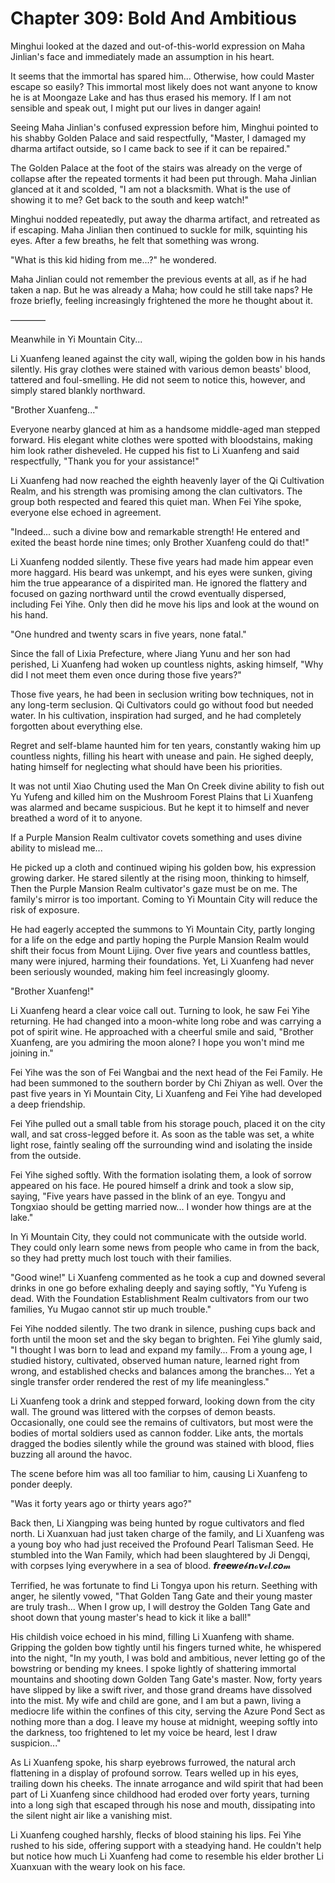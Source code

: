 # Chapter 309: Bold And Ambitious

Minghui looked at the dazed and out-of-this-world expression on Maha Jinlian's face and immediately made an assumption in his heart.

It seems that the immortal has spared him... Otherwise, how could Master escape so easily? This immortal most likely does not want anyone to know he is at Moongaze Lake and has thus erased his memory. If I am not sensible and speak out, I might put our lives in danger again!

Seeing Maha Jinlian's confused expression before him, Minghui pointed to his shabby Golden Palace and said respectfully, "Master, I damaged my dharma artifact outside, so I came back to see if it can be repaired."

The Golden Palace at the foot of the stairs was already on the verge of collapse after the repeated torments it had been put through. Maha Jinlian glanced at it and scolded, "I am not a blacksmith. What is the use of showing it to me? Get back to the south and keep watch!"

Minghui nodded repeatedly, put away the dharma artifact, and retreated as if escaping. Maha Jinlian then continued to suckle for milk, squinting his eyes. After a few breaths, he felt that something was wrong.

"What is this kid hiding from me...?" he wondered.

Maha Jinlian could not remember the previous events at all, as if he had taken a nap. But he was already a Maha; how could he still take naps? He froze briefly, feeling increasingly frightened the more he thought about it.

————

Meanwhile in Yi Mountain City...

Li Xuanfeng leaned against the city wall, wiping the golden bow in his hands silently. His gray clothes were stained with various demon beasts' blood, tattered and foul-smelling. He did not seem to notice this, however, and simply stared blankly northward.

"Brother Xuanfeng..."

Everyone nearby glanced at him as a handsome middle-aged man stepped forward. His elegant white clothes were spotted with bloodstains, making him look rather disheveled. He cupped his fist to Li Xuanfeng and said respectfully, "Thank you for your assistance!"

Li Xuanfeng had now reached the eighth heavenly layer of the Qi Cultivation Realm, and his strength was promising among the clan cultivators. The group both respected and feared this quiet man. When Fei Yihe spoke, everyone else echoed in agreement.

"Indeed... such a divine bow and remarkable strength! He entered and exited the beast horde nine times; only Brother Xuanfeng could do that!"

Li Xuanfeng nodded silently. These five years had made him appear even more haggard. His beard was unkempt, and his eyes were sunken, giving him the true appearance of a dispirited man. He ignored the flattery and focused on gazing northward until the crowd eventually dispersed, including Fei Yihe. Only then did he move his lips and look at the wound on his hand.

"One hundred and twenty scars in five years, none fatal."

Since the fall of Lixia Prefecture, where Jiang Yunu and her son had perished, Li Xuanfeng had woken up countless nights, asking himself, "Why did I not meet them even once during those five years?"

Those five years, he had been in seclusion writing bow techniques, not in any long-term seclusion. Qi Cultivators could go without food but needed water. In his cultivation, inspiration had surged, and he had completely forgotten about everything else.

Regret and self-blame haunted him for ten years, constantly waking him up countless nights, filling his heart with unease and pain. He sighed deeply, hating himself for neglecting what should have been his priorities.

It was not until Xiao Chuting used the Man On Creek divine ability to fish out Yu Yufeng and killed him on the Mushroom Forest Plains that Li Xuanfeng was alarmed and became suspicious. But he kept it to himself and never breathed a word of it to anyone.

If a Purple Mansion Realm cultivator covets something and uses divine ability to mislead me...

He picked up a cloth and continued wiping his golden bow, his expression growing darker. He stared silently at the rising moon, thinking to himself, Then the Purple Mansion Realm cultivator's gaze must be on me. The family's mirror is too important. Coming to Yi Mountain City will reduce the risk of exposure.

He had eagerly accepted the summons to Yi Mountain City, partly longing for a life on the edge and partly hoping the Purple Mansion Realm would shift their focus from Mount Lijing. Over five years and countless battles, many were injured, harming their foundations. Yet, Li Xuanfeng had never been seriously wounded, making him feel increasingly gloomy.

"Brother Xuanfeng!"

Li Xuanfeng heard a clear voice call out. Turning to look, he saw Fei Yihe returning. He had changed into a moon-white long robe and was carrying a pot of spirit wine. He approached with a cheerful smile and said, "Brother Xuanfeng, are you admiring the moon alone? I hope you won't mind me joining in."

Fei Yihe was the son of Fei Wangbai and the next head of the Fei Family. He had been summoned to the southern border by Chi Zhiyan as well. Over the past five years in Yi Mountain City, Li Xuanfeng and Fei Yihe had developed a deep friendship.

Fei Yihe pulled out a small table from his storage pouch, placed it on the city wall, and sat cross-legged before it. As soon as the table was set, a white light rose, faintly sealing off the surrounding wind and isolating the inside from the outside.

Fei Yihe sighed softly. With the formation isolating them, a look of sorrow appeared on his face. He poured himself a drink and took a slow sip, saying, "Five years have passed in the blink of an eye. Tongyu and Tongxiao should be getting married now... I wonder how things are at the lake."

In Yi Mountain City, they could not communicate with the outside world. They could only learn some news from people who came in from the back, so they had pretty much lost touch with their families.

"Good wine!" Li Xuanfeng commented as he took a cup and downed several drinks in one go before exhaling deeply and saying softly, "Yu Yufeng is dead. With the Foundation Establishment Realm cultivators from our two families, Yu Mugao cannot stir up much trouble."

Fei Yihe nodded silently. The two drank in silence, pushing cups back and forth until the moon set and the sky began to brighten. Fei Yihe glumly said, "I thought I was born to lead and expand my family... From a young age, I studied history, cultivated, observed human nature, learned right from wrong, and established checks and balances among the branches... Yet a single transfer order rendered the rest of my life meaningless."

Li Xuanfeng took a drink and stepped forward, looking down from the city wall. The ground was littered with the corpses of demon beasts. Occasionally, one could see the remains of cultivators, but most were the bodies of mortal soldiers used as cannon fodder. Like ants, the mortals dragged the bodies silently while the ground was stained with blood, flies buzzing all around the havoc.

The scene before him was all too familiar to him, causing Li Xuanfeng to ponder deeply.

"Was it forty years ago or thirty years ago?"

Back then, Li Xiangping was being hunted by rogue cultivators and fled north. Li Xuanxuan had just taken charge of the family, and Li Xuanfeng was a young boy who had just received the Profound Pearl Talisman Seed. He stumbled into the Wan Family, which had been slaughtered by Ji Dengqi, with corpses lying everywhere in a sea of blood.
𝙛𝒓𝒆𝙚𝒘𝒆𝓫𝙣𝓸𝙫𝓮𝒍.𝒄𝒐𝓶

Terrified, he was fortunate to find Li Tongya upon his return. Seething with anger, he silently vowed, "That Golden Tang Gate and their young master are truly trash... When I grow up, I will destroy the Golden Tang Gate and shoot down that young master's head to kick it like a ball!"

His childish voice echoed in his mind, filling Li Xuanfeng with shame. Gripping the golden bow tightly until his fingers turned white, he whispered into the night, "In my youth, I was bold and ambitious, never letting go of the bowstring or bending my knees. I spoke lightly of shattering immortal mountains and shooting down Golden Tang Gate's master. Now, forty years have slipped by like a swift river, and those grand dreams have dissolved into the mist. My wife and child are gone, and I am but a pawn, living a mediocre life within the confines of this city, serving the Azure Pond Sect as nothing more than a dog. I leave my house at midnight, weeping softly into the darkness, too frightened to let my voice be heard, lest I draw suspicion..."

As Li Xuanfeng spoke, his sharp eyebrows furrowed, the natural arch flattening in a display of profound sorrow. Tears welled up in his eyes, trailing down his cheeks. The innate arrogance and wild spirit that had been part of Li Xuanfeng since childhood had eroded over forty years, turning into a long sigh that escaped through his nose and mouth, dissipating into the silent night air like a vanishing mist.

Li Xuanfeng coughed harshly, flecks of blood staining his lips. Fei Yihe rushed to his side, offering support with a steadying hand. He couldn't help but notice how much Li Xuanfeng had come to resemble his elder brother Li Xuanxuan with the weary look on his face.

